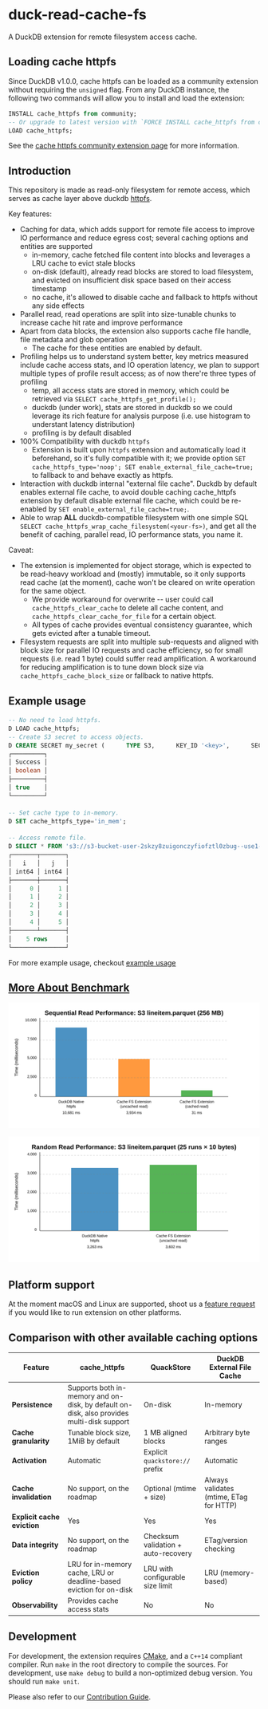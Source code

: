 # duck-read-cache-fs

A DuckDB extension for remote filesystem access cache.

## Loading cache httpfs
Since DuckDB v1.0.0, cache httpfs can be loaded as a community extension without requiring the `unsigned` flag. From any DuckDB instance, the following two commands will allow you to install and load the extension:
```sql
INSTALL cache_httpfs from community;
-- Or upgrade to latest version with `FORCE INSTALL cache_httpfs from community;`
LOAD cache_httpfs;
```
See the [cache httpfs community extension page](https://community-extensions.duckdb.org/extensions/cache_httpfs.html) for more information.

## Introduction

This repository is made as read-only filesystem for remote access, which serves as cache layer above duckdb [httpfs](https://github.com/duckdb/duckdb-httpfs).

Key features:
- Caching for data, which adds support for remote file access to improve IO performance and reduce egress cost; several caching options and entities are supported
  + in-memory, cache fetched file content into blocks and leverages a LRU cache to evict stale blocks
  + on-disk (default), already read blocks are stored to load filesystem, and evicted on insufficient disk space based on their access timestamp
  + no cache, it's allowed to disable cache and fallback to httpfs without any side effects
- Parallel read, read operations are split into size-tunable chunks to increase cache hit rate and improve performance
- Apart from data blocks, the extension also supports cache file handle, file metadata and glob operation
  + The cache for these entities are enabled by default.
- Profiling helps us to understand system better, key metrics measured include cache access stats, and IO operation latency, we plan to support multiple types of profile result access; as of now there're three types of profiling
  + temp, all access stats are stored in memory, which could be retrieved via `SELECT cache_httpfs_get_profile();`
  + duckdb (under work), stats are stored in duckdb so we could leverage its rich feature for analysis purpose (i.e. use histogram to understant latency distribution)
  + profiling is by default disabled
- 100% Compatibility with duckdb `httpfs`
  + Extension is built upon `httpfs` extension and automatically load it beforehand, so it's fully compatible with it; we provide option `SET cache_httpfs_type='noop'; SET enable_external_file_cache=true;` to fallback to and behave exactly as httpfs.
- Interaction with duckdb internal "external file cache". Duckdb by default enables external file cache, to avoid double caching cache_httpfs extension by default disable external file cache, which could be re-enabled by `SET enable_external_file_cache=true;`.
- Able to wrap **ALL** duckdb-compatible filesystem with one simple SQL `SELECT cache_httpfs_wrap_cache_filesystem(<your-fs>)`, and get all the benefit of caching, parallel read, IO performance stats, you name it.

Caveat:
- The extension is implemented for object storage, which is expected to be read-heavy workload and (mostly) immutable, so it only supports read cache (at the moment), cache won't be cleared on write operation for the same object.
  + We provide workaround for overwrite -- user could call `cache_httpfs_clear_cache` to delete all cache content, and `cache_httpfs_clear_cache_for_file` for a certain object.
  + All types of cache provides eventual consistency guarantee, which gets evicted after a tunable timeout.
- Filesystem requests are split into multiple sub-requests and aligned with block size for parallel IO requests and cache efficiency, so for small requests (i.e. read 1 byte) could suffer read amplification.
  A workaround for reducing amplification is to tune down block size via `cache_httpfs_cache_block_size` or fallback to native httpfs.

## Example usage
```sql
-- No need to load httpfs.
D LOAD cache_httpfs;
-- Create S3 secret to access objects.
D CREATE SECRET my_secret (      TYPE S3,      KEY_ID '<key>',      SECRET '<secret>',      REGION 'us-east-1',      ENDPOINT 's3express-use1-az6.us-east-1.amazonaws.com');
┌─────────┐
│ Success │
│ boolean │
├─────────┤
│ true    │
└─────────┘

-- Set cache type to in-memory.
D SET cache_httpfs_type='in_mem';

-- Access remote file.
D SELECT * FROM 's3://s3-bucket-user-2skzy8zuigonczyfiofztl0zbug--use1-az6--x-s3/t.parquet';
┌───────┬───────┐
│   i   │   j   │
│ int64 │ int64 │
├───────┼───────┤
│     0 │     1 │
│     1 │     2 │
│     2 │     3 │
│     3 │     4 │
│     4 │     5 │
├───────┴───────┤
│    5 rows     │
└───────────────┘
```

For more example usage, checkout [example usage](/doc/example_usage.md)

## [More About Benchmark](/benchmark/README.md)

![sequential-read.cpp](benchmark-graph/seq-performance-barchart.svg)

![random-read.cpp](benchmark-graph/random-performance-barchart.svg)

## Platform support

At the moment macOS and Linux are supported, shoot us a [feature request](https://github.com/dentiny/duck-read-cache-fs/issues/new?template=feature_request.md) if you would like to run extension on other platforms.

## Comparison with other available caching options

| **Feature** | **cache_httpfs** | **QuackStore** | **DuckDB External File Cache** |
|--------------|----------------|----------------|--------------------------------|
| **Persistence** | Supports both in-memory and on-disk, by default on-disk, also provides multi-disk support | On-disk | In-memory |
| **Cache granularity** | Tunable block size, 1MiB by default | 1 MB aligned blocks | Arbitrary byte ranges |
| **Activation** | Automatic | Explicit `quackstore://` prefix | Automatic |
| **Cache invalidation** | No support, on the roadmap | Optional (mtime + size) | Always validates (mtime, ETag for HTTP) |
| **Explicit cache eviction**| Yes | Yes | Yes | 
| **Data integrity** | No support, on the roadmap | Checksum validation + auto-recovery | ETag/version checking |
| **Eviction policy** | LRU for in-memory cache, LRU or deadline-based eviction for on-disk | LRU with configurable size limit | LRU (memory-based) |
| **Observability** | Provides cache access stats | No | No |

## Development

For development, the extension requires [CMake](https://cmake.org), and a `C++14` compliant compiler. Run `make` in the root directory to compile the sources. For development, use `make debug` to build a non-optimized debug version. You should run `make unit`.

Please also refer to our [Contribution Guide](https://github.com/dentiny/duck-read-cache-fs/blob/main/CONTRIBUTING.md).
